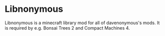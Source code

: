 # Libnonymous

Libnonymous is a minecraft library mod for all of davenonymous's mods.
It is required by e.g. Bonsai Trees 2 and Compact Machines 4.
